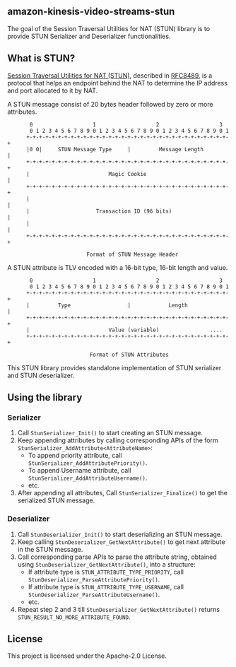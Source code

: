 ## amazon-kinesis-video-streams-stun

The goal of the Session Traversal Utilities for NAT (STUN) library is to provide
STUN Serializer and Deserializer functionalities.

## What is STUN?

[Session Traversal Utilities for NAT (STUN)](https://en.wikipedia.org/wiki/STUN),
described in [RFC8489](https://datatracker.ietf.org/doc/html/rfc8489), is a
protocol that helps an endpoint behind the NAT to determine the IP address and
port allocated to it by NAT.

 A STUN message consist of 20 bytes header followed by zero or more attributes.

```
       0                   1                   2                   3
       0 1 2 3 4 5 6 7 8 9 0 1 2 3 4 5 6 7 8 9 0 1 2 3 4 5 6 7 8 9 0 1
      +-+-+-+-+-+-+-+-+-+-+-+-+-+-+-+-+-+-+-+-+-+-+-+-+-+-+-+-+-+-+-+-+
      |0 0|     STUN Message Type     |         Message Length        |
      +-+-+-+-+-+-+-+-+-+-+-+-+-+-+-+-+-+-+-+-+-+-+-+-+-+-+-+-+-+-+-+-+
      |                         Magic Cookie                          |
      +-+-+-+-+-+-+-+-+-+-+-+-+-+-+-+-+-+-+-+-+-+-+-+-+-+-+-+-+-+-+-+-+
      |                                                               |
      |                     Transaction ID (96 bits)                  |
      |                                                               |
      +-+-+-+-+-+-+-+-+-+-+-+-+-+-+-+-+-+-+-+-+-+-+-+-+-+-+-+-+-+-+-+-+

                         Format of STUN Message Header
```
 A STUN attribute is TLV encoded with a 16-bit type, 16-bit length and value.

```
       0                   1                   2                   3
       0 1 2 3 4 5 6 7 8 9 0 1 2 3 4 5 6 7 8 9 0 1 2 3 4 5 6 7 8 9 0 1
      +-+-+-+-+-+-+-+-+-+-+-+-+-+-+-+-+-+-+-+-+-+-+-+-+-+-+-+-+-+-+-+-+
      |         Type                  |            Length             |
      +-+-+-+-+-+-+-+-+-+-+-+-+-+-+-+-+-+-+-+-+-+-+-+-+-+-+-+-+-+-+-+-+
      |                         Value (variable)                ....
      +-+-+-+-+-+-+-+-+-+-+-+-+-+-+-+-+-+-+-+-+-+-+-+-+-+-+-+-+-+-+-+-+

                          Format of STUN Attributes
```

 This STUN library provides standalone implementation of STUN serializer and
 STUN deserializer.

## Using the library

### Serializer

1. Call `StunSerializer_Init()` to start creating an STUN message.
2. Keep appending attributes by calling corresponding APIs of the form `StunSerializer_AddAttribute<AttributeName>`:
   - To append priority attribute, call `StunSerializer_AddAttributePriority()`.
   - To append Username attribute, call `StunSerializer_AddAttributeUsername()`.
   - etc.
3. After appending all attributes, Call `StunSerializer_Finalize()` to get the
  serialized STUN message.

### Deserializer

1. Call `StunDeserializer_Init()` to start deserializing an STUN message.
2. Keep calling `StunDeserializer_GetNextAttribute()` to get next attribute in
   the STUN message.
3. Call corresponding parse APIs to parse the attribute string, obtained using
   `StunDeserializer_GetNextAttribute()`, into a structure:
   - If attribute type is `STUN_ATTRIBUTE_TYPE_PRIORITY`, call
     `StunDeserializer_ParseAttributePriority()`.
   - If attribute type is `STUN_ATTRIBUTE_TYPE_USERNAME`, call
     `StunDeserializer_ParseAttributeUsername()`.
   - etc.
4. Repeat step 2 and 3 till `StunDeserializer_GetNextAttribute()` returns
   `STUN_RESULT_NO_MORE_ATTRIBUTE_FOUND`.

## License

This project is licensed under the Apache-2.0 License.


